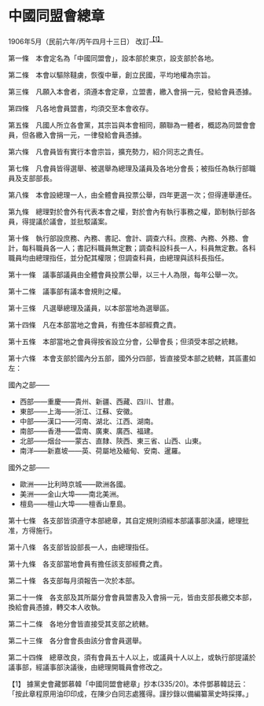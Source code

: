 # 中國同盟會總章　
1906年5月（民前六年/丙午四月十三日） 改訂<sup>[【1】](#fn1)</sup>

第一條　本會定名為「中國同盟會」，設本部於東京，設支部於各地。

第二條　本會以驅除韃虜，恢復中華，創立民國，平均地權為宗旨。

第三條　凡願入本會者，須遵本會定章，立盟書，繳入會捐一元，發給會員憑據。

第四條　凡各地會員盟書，均須交至本會收存。

第五條　凡國人所立各會黨，其宗旨與本會相同，願聯為一體者，概認為同盟會會員，但各繳入會捐一元，一律發給會員憑據。

第六條　凡會員皆有實行本會宗旨，擴充勢力，紹介同志之責任。

第七條　凡會員皆得選舉、被選舉為總理及議員及各地分會長；被指任為執行部職員及支部部長。

第八條　本會設總理一人，由全體會員投票公舉，四年更選一次；但得連舉連任。

第九條　總理對於會外有代表本會之權，對於會內有執行事務之權，節制執行部各員，得提議於議會，並批駁議案。

第十條　執行部設庶務、內務、書記、會計、調查六科。庶務、內務、外務、會計，每科職員各一人；書記科職員無定數；調查科設科長一人，科員無定數。各科職員均由總理指任，並分配其權限；但調查科員，由總理與該科長指任。

第十一條　議事部議員由全體會員投票公舉，以三十人為限，每年公舉一次。

第十二條　議事部有議本會規則之權。

第十三條　凡選舉總理及議員，以本部當地為選舉區。

第十四條　凡在本部當地之會員，有擔任本部經費之責。

第十五條　本部當地之會員得按省設立分會，公舉會長；但須受本部之統轄。

第十六條　本會支部於國內分五部，國外分四部，皆直接受本部之統轄，其區畫如左：

國內之部——
- 西部――重慶――貴州、新疆、西藏、四川、甘肅。
- 東部――上海――浙江、江蘇、安徽。
- 中部――漢口――河南、湖北、江西、湖南。
- 南部――香港――雲南、廣東、廣西、福建。
- 北部――烟台――蒙古、直隸、陝西、東三省、山西、山東。
- 南洋――新嘉坡――英、荷屬地及緬甸、安南、暹羅。

國外之部——
- 歐洲――比利時京城――歐洲各國。
- 美洲――金山大埠――南北美洲。
- 檀島――檀山大埠――檀香山羣島。

第十七條　各支部皆須遵守本部總章，其自定規則須經本部議事部決議，總理批准，方得施行。

第十八條　各支部皆設部長一人，由總理指任。

第十九條　各支部當地會員有擔任該支部經費之責。

第二十條　各支部每月須報告一次於本部。

第二十一條　各支部及其所屬分會會員盟書及入會捐一元，皆由支部長繳交本部，換給會員憑據，轉交本人收執。

第二十二條　各地分會皆直接受其支部之統轄。

第二十三條　各分會會長由該分會會員選舉。

第二十四條　總章改良，須有會員五十人以上，或議員十人以上，或執行部提議於議事部，經議事部決議後，由總理開職員會修改之。

<a name="fn1">【1】</a> 據黨史會藏鄧慕韓「中國同盟會總章」抄本(335/20)。本件鄧慕韓誌云：「按此章程原用油印印成，在陳少白同志處獲得。謹抄錄以備編纂黨史時採擇。」
